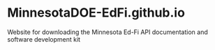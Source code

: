 # MinnesotaDOE-EdFi.github.io
Website for downloading the Minnesota Ed-Fi API documentation and software development kit
